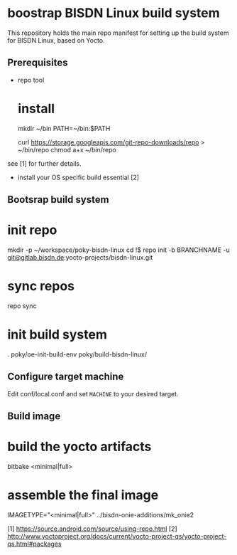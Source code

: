 boostrap BISDN Linux build system
=========================================

This repository holds the main repo manifest for setting up the build system
for BISDN Linux, based on Yocto.

Prerequisites
-------------

* repo tool

  # install
  mkdir ~/bin
  PATH=~/bin:$PATH
  
  curl https://storage.googleapis.com/git-repo-downloads/repo > ~/bin/repo
  chmod a+x ~/bin/repo

see [1] for further details.

* install your OS specific build essential [2]

Bootsrap build system
---------------------

  # init repo
  mkdir -p ~/workspace/poky-bisdn-linux
  cd !$
  repo init -b BRANCHNAME -u git@gitlab.bisdn.de:yocto-projects/bisdn-linux.git

  # sync repos
  repo sync

  # init build system
  . poky/oe-init-build-env poky/build-bisdn-linux/

Configure target machine
------------------------

Edit conf/local.conf and set `MACHINE` to your desired target.

Build image
-----------

  # build the yocto artifacts
  bitbake <minimal|full>

  # assemble the final image
  IMAGETYPE="<minimal|full>" ../bisdn-onie-additions/mk_onie2


[1] https://source.android.com/source/using-repo.html
[2] http://www.yoctoproject.org/docs/current/yocto-project-qs/yocto-project-qs.html#packages

